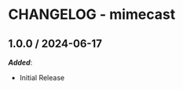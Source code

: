 # CHANGELOG - mimecast

<!-- towncrier release notes start -->

## 1.0.0 / 2024-06-17

***Added***:

* Initial Release